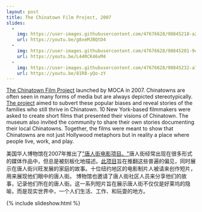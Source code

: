 ```yaml
---
layout: post
title: The Chinatown Film Project, 2007
slides:
  -
    img: https://user-images.githubusercontent.com/47676628/90845218-a2a85700-e333-11ea-88c0-3e7718ef0864.JPG
    url: https://youtu.be/g8xeMJBQtD4
  -
    img: https://user-images.githubusercontent.com/47676628/90845201-9cb27600-e333-11ea-8adc-e6eae3f44a57.JPG
    url: https://youtu.be/L44RCK46xM4
  -
    img: https://user-images.githubusercontent.com/47676628/90845232-a76d0b00-e333-11ea-944b-4ab0697ceb5a.JPG
    url: https://youtu.be/81R8-yQo-zY
---
```


[The Chinatown Film Project](https://youtu.be/81R8-yQo-zY) launched by MOCA in 2007. Chinatowns are often seen in many forms of media but are always depicted stereotypically. [The project](https://www.mocanyc.org/visit/events/chinatown_film_project) aimed to subvert these popular biases and reveal stories of the families who still thrive in Chinatown. 10 New York-based filmmakers were asked to create short films that presented their visions of Chinatown. The museum also invited the community to share their own stories documenting their local Chinatowns. Together, the films were meant to show that Chinatowns are not just Hollywood metaphors but in reality a place where people live, work, and play.  

美国华人博物馆在2007年推出了["唐人街电影项目。"](https://youtu.be/81R8-yQo-zY)唐人街经常出现在很多形式的媒体作品中，但总是被刻板化地描述。[此项目](https://www.mocanyc.org/visit/events/chinatown_film_project)旨在推翻这些普遍的偏见，同时展示在唐人街兴旺发展的家庭的故事。十位纽约地区的电影制片人被请来创作短片，用来展现他们眼中的唐人街。 博物馆也邀请了唐人街社区人员来分享他们的故事，记录他们所在的唐人街。这一系列短片旨在展示唐人街不仅仅是好莱坞的隐喻，而是现实世界中，一个人们生活、工作、和玩耍的地方。

{% include slideshow.html %}
